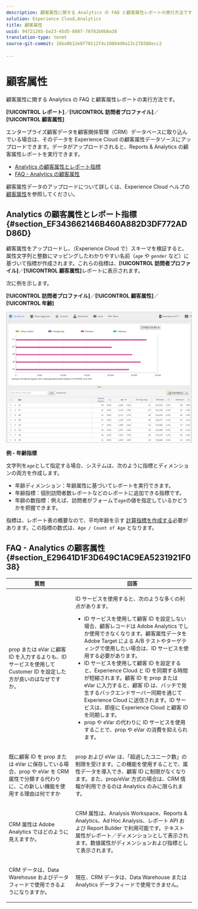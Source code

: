 ```yaml
---
description: 顧客属性に関する Analytics の FAQ と顧客属性レポートの実行方法です。
solution: Experience Cloud,Analytics
title: 顧客属性
uuid: 94721265-ba23-45d5-8807-76f81b0b8a30
translation-type: tm+mt
source-git-commit: 16ba0b12e0f70112f4c10804d0a13c278388ecc2

---
```



# 顧客属性

顧客属性に関する Analytics の FAQ と顧客属性レポートの実行方法です。

**[!UICONTROL レポート]**／**[!UICONTROL 訪問者プロファイル]**／**[!UICONTROL 顧客属性]**

エンタープライズ顧客データを顧客関係管理（CRM）データベースに取り込んでいる場合は、そのデータを Experience Cloud の顧客属性データソースにアップロードできます。データがアップロードされると、Reports &amp; Analytics の顧客属性レポートを実行できます。

* [Analytics の顧客属性とレポート指標](/help/components/c-variables/dimensionslist/reports-customer-attributes.md#section_EF343662146B460A882D3DF772ADD86D)
* [FAQ - Analytics の顧客属性](/help/components/c-variables/dimensionslist/reports-customer-attributes.md#section_E29641D1F3D649C1AC9EA5231921F038)

顧客属性データのアップロードについて詳しくは、Experience Cloud ヘルプの[顧客属性](https://marketing.adobe.com/resources/help/ja_JP/mcloud/attributes.html)を参照してください。

## Analytics の顧客属性とレポート指標 {#section_EF343662146B460A882D3DF772ADD86D}

顧客属性をアップロードし、（Experience Cloud で）スキーマを検証すると、属性文字列と整数にマッピングしたわかりやすい名前（*`age`* や *`gender`* など）に基づいて指標が作成されます。これらの指標は、**[!UICONTROL 訪問者プロファイル]**／**[!UICONTROL 顧客属性]**&#x200B;レポートに表示されます。

次に例を示します。

**[!UICONTROL 訪問者プロファイル]**／**[!UICONTROL 顧客属性]**／**[!UICONTROL 年齢]**

![](assets/report_age.png)

**例 - 年齢指標**

文字列を&#x200B;*`age`*&#x200B;として指定する場合、システムは、次のように指標とディメンションの両方を作成します。

* 年齢ディメンション：年齢属性に基づいてレポートを実行できます。
* 年齢指標：個別訪問者数レポートなどのレポートに追加できる指標です。
* 年齢の数指標：例えば、訪問者がフォームで&#x200B;*`age`*&#x200B;の値を指定しているかどうかを把握できます。

指標は、レポート表の概要なので、平均年齢を示す          [計算指標を作成する](https://marketing.adobe.com/resources/help/ja_JP/analytics/calcmetrics/)必要があります。この指標の数式は、`Age / Count of Age` となります。

## FAQ - Analytics の顧客属性 {#section_E29641D1F3D649C1AC9EA5231921F038}

<table id="table_88631069013B408EBB0A810657662B36"> 
 <thead> 
  <tr> 
   <th colname="col1" class="entry"> 質問 </th> 
   <th colname="col2" class="entry"> 回答 </th> 
  </tr> 
 </thead>
 <tbody> 
  <tr> 
   <td colname="col1"> <p>prop または eVar に顧客 ID を入力するよりも、ID サービスを使用して Customer ID を設定した方が良いのはなぜですか。 </p> </td> 
   <td colname="col2"> <p>ID サービスを使用すると、次のような多くの利点があります。 </p> 
    <ul id="ul_5D3659604D43419F9CA5920B4F93728E"> 
     <li id="li_BA2EF0715C5A47EFAFA7191CFAD088A4">ID サービスを使用して顧客 ID を設定しない場合、顧客レコードは Adobe Analytics でしか使用できなくなります。顧客属性データを Adobe Target による A/B テストやターゲティングで使用したい場合は、ID サービスを使用する必要があります。 </li> 
     <li id="li_228358684E474A298E39578D427BF932">ID サービスを使用して顧客 ID を設定すると、Experience Cloud と ID を同期する時間が短縮されます。顧客 ID を prop または eVar に入力すると、顧客 ID は、バッチで発生するバックエンドサーバー同期を通じて Experience Cloud に送信されます。ID サービスは、即座に Experience Cloud と顧客 ID を同期します。 </li> 
     <li id="li_BCF28219E4014FCF9F747C3D8D270526"> prop や eVar の代わりに ID サービスを使用することで、prop や eVar の消費を抑えられます。 </li> 
    </ul> </td> 
  </tr> 
  <tr> 
   <td colname="col1"> <p>既に顧客 ID を prop または eVar に保存している場合、prop や eVar を CRM 属性で分類する代わりに、この新しい機能を使用する理由は何ですか </p> </td> 
   <td colname="col2"> <p>prop および eVar は、「超過したユニーク数」の制限を受けます。この機能を使用することで、属性データを導入でき、顧客 ID に制限がなくなります。また、prop/eVar 方式の場合は、CRM 情報が利用できるのは Analytics のみに限られます。 </p> </td> 
  </tr> 
  <tr> 
   <td colname="col1"> <p>CRM 属性は Adobe Analytics ではどのように見えますか。 </p> </td> 
   <td colname="col2"> <p>CRM 属性は、Analysis Workspace、Reports &amp; Analytics、Ad Hoc Analysis、レポート API および Report Builder で利用可能です。テキスト属性がレポート／ディメンションとして表示されます。数値属性がディメンションおよび指標として表示されます。 </p> </td> 
  </tr> 
  <tr> 
   <td colname="col1"> <p>CRM データは、Data Warehouse およびデータフィードで使用できるようになりますか。 </p> </td> 
   <td colname="col2"> <p>現在、CRM データは、Data Warehouse または Analytics データフィードで使用できません。 </p> </td> 
  </tr> 
 </tbody> 
</table>

